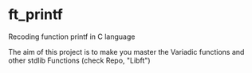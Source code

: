 # ft_printf
Recoding function printf in C language 

The aim of this project is to make you master the Variadic functions and other stdlib Functions (check Repo, "Libft")

